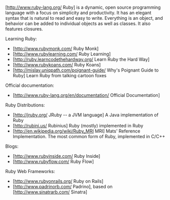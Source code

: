 [http://www.ruby-lang.org/ Ruby] is a dynamic, open source programming language with a focus on simplicity and productivity. It has an elegant syntax that is natural to read and easy to write. Everything is an object, and behavior can be added to individual objects as well as classes.  It also features closures.

Learning Ruby:
* [http://www.rubymonk.com/ Ruby Monk]
* [http://www.rubylearning.com/ Ruby Learning]
* [http://ruby.learncodethehardway.org/ Learn Ruby the Hard Way]
* [http://www.rubykoans.com/ Ruby Koans]
* [http://mislav.uniqpath.com/poignant-guide/ Why's Poignant Guide to Ruby] Learn Ruby from talking cartoon foxes

Official documentation:
* [http://www.ruby-lang.org/en/documentation/ Official Documentation]


Ruby Distributions:
* [http://jruby.org/ JRuby -- a JVM language]  A Java implementation of Ruby
* [http://rubini.us/ Rubinius] Ruby (mostly) implemented in Ruby
* [http://en.wikipedia.org/wiki/Ruby_MRI MRI] Mats' Reference Implementation.  The most common form of Ruby, implemented in C/C++


Blogs:
* [http://www.rubyinside.com/ Ruby Inside]
* [http://www.rubyflow.com/ Ruby Flow]


Ruby Web Frameworks:
* [http://www.rubyonrails.org/ Ruby on Rails]
* [http://www.padrinorb.com/ Padrino], based on [http://www.sinatrarb.com/ Sinatra]